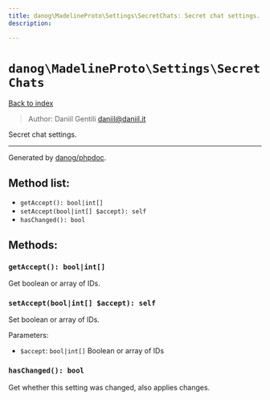 ```yaml
---
title: danog\MadelineProto\Settings\SecretChats: Secret chat settings.
description: 

---
```

# `danog\MadelineProto\Settings\SecretChats`
[Back to index](../../../index.md)

> Author: Daniil Gentili <daniil@daniil.it>  
  

Secret chat settings.  




---
Generated by [danog/phpdoc](https://phpdoc.daniil.it).  
## Method list:
* `getAccept(): bool|int[]`
* `setAccept(bool|int[] $accept): self`
* `hasChanged(): bool`

## Methods:
### `getAccept(): bool|int[]`

Get boolean or array of IDs.



### `setAccept(bool|int[] $accept): self`

Set boolean or array of IDs.


Parameters:
* `$accept`: `bool|int[]` Boolean or array of IDs  



### `hasChanged(): bool`

Get whether this setting was changed, also applies changes.



